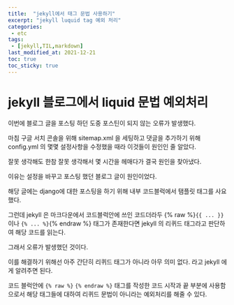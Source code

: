 ```yaml
---
title:  "jekyll에서 태그 문법 사용하기"
excerpt: "jekyll luquid tag 예외 처리"
categories:
 - etc
tags:
 - [jekyll,TIL,markdown]
last_modified_at: 2021-12-21
toc: true
toc_sticky: true
---
```


# jekyll  블로그에서 liquid 문법 예외처리





이번에 블로그 글을 포스팅 하던 도중 포스틴이 되지 않는 오류가 발생했다.



마침 구글 서치 콘솔을 위해 sitemap.xml 을 세팅하고 댓글을 추가하기 위해 config.yml 의 몇몇 설정사항을 수정했을 때라 이것들이 원인인 줄 알았다.



잘못 생각해도 한참 잘못 생각해서 몇 시간을 헤매다가 결국 원인을 찾아냈다.



이유는 설정을 바꾸고 포스팅 했던 블로그 글이 원인이었다.



해당 글에는 django에 대한 포스팅을 하기 위해 내부 코드블럭에서 탬플릿 태그를 사요했다.



그런데 jekyll 은 마크다운에서 코드블럭안에 쓰인 코드더라두 {% raw %}`{{ ... }}` 이나 `{% ... %}`{% endraw %} 태그가 존재한다면 jekyll 의 리퀴드 태그라고 판단하여 해당 코드를 읽는다.



그래서 오류가 발생했던 것이다.



이를 해결하기 위해선 아주 간단히 리퀴드 태그가 아니라 아무 의미 없다. 라고 jekyll 에게 알려주면 된다.



코드 블럭안에 `{% raw %}` `{% endraw %}` 태그를 작성한 코드 시작과 끝 부분에 사용함으로서 해당 태그들에 대하여 리퀴드 문법이 아니라는 예외처리를 해줄 수 있다.



 